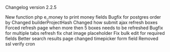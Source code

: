 Changelog version 2.2.5
 
New function php e_money to print money fields
Bugfix for postgres order by
Changed builderProjectHash
Changed how submit ajax refresh boxes
Forced refresh page when more then 5 boxes needs to be refreshed
Bugfix for multiple tabs refresh
fix chat image placeholder
Fix bulk edit for required fields
Better search results page
changed timepicker form field
Removed ssl verify cron
